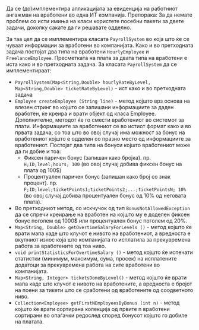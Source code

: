 Да се (до)имплементира апликацијата за евиденција на работниот ангажман на вработени во една ИТ компанија. Препорака: За да немате проблем со исти имиња на класи користете посебни пакети за двете задачи, доколку сакате да ги решавате одделно.

За таа цел да се имплементира класата `PayrollSystem` во која што ќе се чуваат информации за вработени во компанијата. Како и во претходната задача постојат два типа на вработени `HourlyEmployee` и `FreelanceEmployee`. Пресметката на плата за двата типа на вработени е иста како и во претходната задача. За класата `PayrollSystem` да се имплементираат:


- `PayrollSystem(Map<String,Double> hourlyRateByLevel, Map<String,Double> ticketRateByLevel)` - ист како и во претходната задача
- `Employee createEmployee (String line)` - метод којшто врз основа на влезен стринг во којшто се запишани информациите за даден вработен, ќе креира и врати објект од класа Employee. Дополнително, методот ќе го смести вработениот во системот за плати. Информациите за вработениот се во истиот формат како и во првата задача, со тоа што во овој случај има можност за бонус на вработениот којшто е одделен со празно место од информациите за вработениот. Постојат два типа на бонуси којшто вработениот може да ги добие и тоа: 
  - Фиксен паричен бонус (запишан како бројка). пр. `H;ID;level;hours; 100` (во овој случај добива фиксен бонус на плата од 100\$)
  - Процентуален паричен бонус (запишан како број со знак процент). пр. `F;ID;level;ticketPoints1;ticketPoints2;...;ticketPointsN; 10%` (во овој случај добива процентуален бонус од 10% од неговата плата).
- Во претходниот метод, со искчучок од тип `BonusNotAllowedException` да се спречи креирање на вработен на којшто му е доделен фиксен бонус поголем од 1000\$ или процентуален бонус поголем од 20%. 
- `Map<String, Double> getOvertimeSalaryForLevels ()` - метод којшто ќе врати мапа каде што клучот е нивото на вработениот, а вредноста е вкупниот износ која што компанијата го исплатила за прекувремена работа за вработените од тоа ниво.
- `void printStatisticsForOvertimeSalary ()` - метод којшто ќе испечати статистки (минимум, максимум, сума, просек) на исплатените додатоци за прекувремена работа на сите вработени во компанијата.
- `Map<String, Integer> ticketsDoneByLevel()` - метод којшто ќе врати мапа каде што клучот е нивото на вработените, а вредноста е бројот на поени за тикети што се сработени од вработените од соодветното ниво.
- `Collection<Employee> getFirstNEmployeesByBonus (int n)` - метод којшто ќе врати сортирана колекција од првите n вработени сортирани во опаѓачки редослед според бонусот којшто го добиле на платата.
